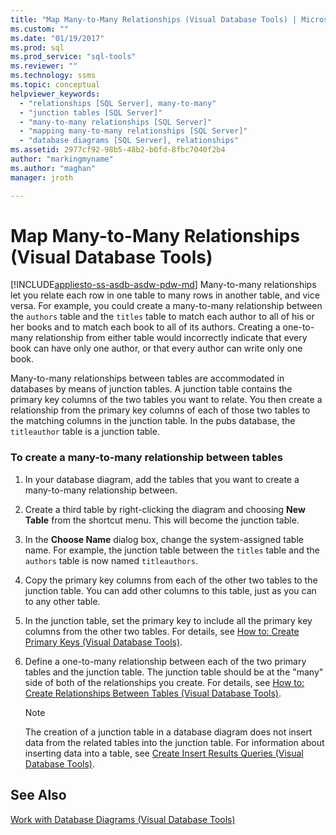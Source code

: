 ```yaml
---
title: "Map Many-to-Many Relationships (Visual Database Tools) | Microsoft Docs"
ms.custom: ""
ms.date: "01/19/2017"
ms.prod: sql
ms.prod_service: "sql-tools"
ms.reviewer: ""
ms.technology: ssms
ms.topic: conceptual
helpviewer_keywords: 
  - "relationships [SQL Server], many-to-many"
  - "junction tables [SQL Server]"
  - "many-to-many relationships [SQL Server]"
  - "mapping many-to-many relationships [SQL Server]"
  - "database diagrams [SQL Server], relationships"
ms.assetid: 2977cf92-98b5-48b2-b0fd-8fbc7040f2b4
author: "markingmyname"
ms.author: "maghan"
manager: jroth

---
```

# Map Many-to-Many Relationships (Visual Database Tools)
[!INCLUDE[appliesto-ss-asdb-asdw-pdw-md](../../includes/appliesto-ss-asdb-asdw-pdw-md.md)]
Many-to-many relationships let you relate each row in one table to many rows in another table, and vice versa. For example, you could create a many-to-many relationship between the `authors` table and the `titles` table to match each author to all of his or her books and to match each book to all of its authors. Creating a one-to-many relationship from either table would incorrectly indicate that every book can have only one author, or that every author can write only one book.  
  
Many-to-many relationships between tables are accommodated in databases by means of junction tables. A junction table contains the primary key columns of the two tables you want to relate. You then create a relationship from the primary key columns of each of those two tables to the matching columns in the junction table. In the pubs database, the `titleauthor` table is a junction table.  
  
### To create a many-to-many relationship between tables  
  
1.  In your database diagram, add the tables that you want to create a many-to-many relationship between.  
  
2.  Create a third table by right-clicking the diagram and choosing **New Table** from the shortcut menu. This will become the junction table.  
  
3.  In the **Choose Name** dialog box, change the system-assigned table name. For example, the junction table between the `titles` table and the `authors` table is now named `titleauthors`.  
  
4.  Copy the primary key columns from each of the other two tables to the junction table. You can add other columns to this table, just as you can to any other table.  
  
5.  In the junction table, set the primary key to include all the primary key columns from the other two tables. For details, see [How to: Create Primary Keys (Visual Database Tools)](https://msdn.microsoft.com/85c623ca-4656-4d70-a9db-ee4d897cd214).  
  
6.  Define a one-to-many relationship between each of the two primary tables and the junction table. The junction table should be at the "many" side of both of the relationships you create. For details, see [How to: Create Relationships Between Tables (Visual Database Tools)](https://msdn.microsoft.com/867a54b8-5be4-46e6-9702-49ae6dabf67c).  
  
    > [!NOTE]  
    > The creation of a junction table in a database diagram does not insert data from the related tables into the junction table. For information about inserting data into a table, see [Create Insert Results Queries &#40;Visual Database Tools&#41;](../../ssms/visual-db-tools/create-insert-results-queries-visual-database-tools.md).  
  
## See Also  
[Work with Database Diagrams &#40;Visual Database Tools&#41;](../../ssms/visual-db-tools/work-with-database-diagrams-visual-database-tools.md)  
  
